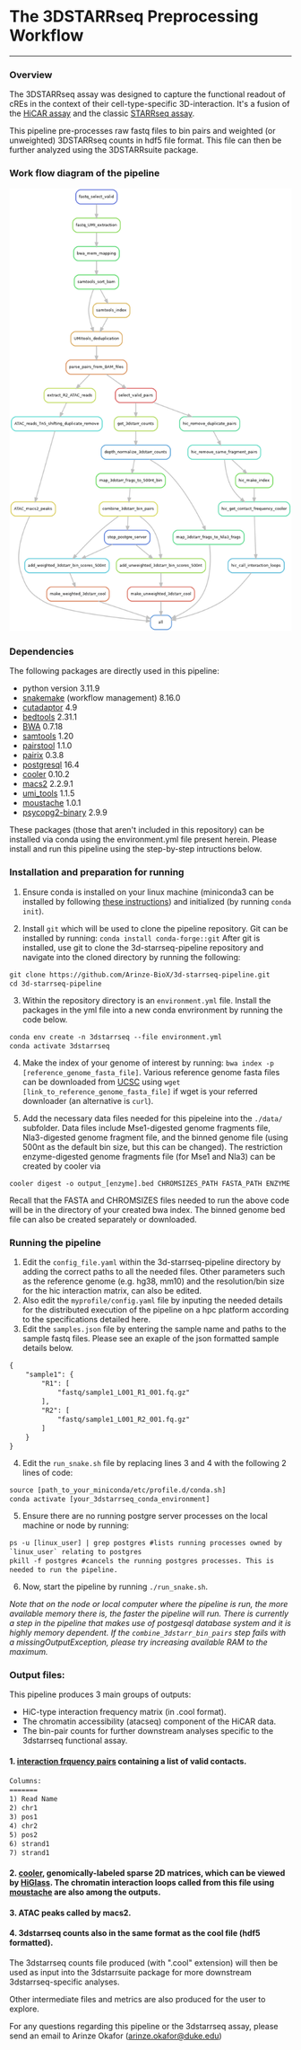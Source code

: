 # The 3DSTARRseq Preprocessing Workflow
--------------------------------------
### Overview
The 3DSTARRseq assay was designed to capture the functional readout of cREs in the context of their cell-type-specific 3D-interaction. It's a fusion of the [HiCAR assay](https://www.sciencedirect.com/science/article/pii/S1097276522000983) and the classic [STARRseq assay](https://www.science.org/doi/10.1126/science.1232542).

This pipeline pre-processes raw fastq files to bin pairs and weighted (or unweighted) 3DSTARRseq counts in hdf5 file format. This file can then be further analyzed using the 3DSTARRsuite package.

### Work flow diagram of the pipeline
![3DSTARRseq workflow](./dag.png)

### Dependencies 
The following packages are directly used in this pipeline:
* python version 3.11.9
* [snakemake](https://snakemake.readthedocs.io/en/stable/) (workflow management) 8.16.0
* [cutadaptor](https://cutadapt.readthedocs.io/en/stable/) 4.9
* [bedtools](https://bedtools.readthedocs.io/en/latest/index.html) 2.31.1
* [BWA](http://bio-bwa.sourceforge.net)  0.7.18
* [samtools](http://www.htslib.org/download/) 1.20
* [pairstool](https://pairtools.readthedocs.io/en/latest/installation.html)  1.1.0
* [pairix](https://github.com/4dn-dcic/pairix#installation-for-pairix) 0.3.8
* [postgresql](https://www.postgresql.org/docs/16/release-16-4.html) 16.4
* [cooler](https://github.com/open2c/cooler) 0.10.2
* [macs2](https://github.com/macs3-project/MACS) 2.2.9.1
* [umi_tools](https://umi-tools.readthedocs.io/en/latest/faq.html) 1.1.5
* [moustache](https://github.com/ay-lab/mustache) 1.0.1
* [psycopg2-binary](https://pypi.org/project/psycopg2/) 2.9.9

These packages (those that aren't included in this repository) can be installed via conda using the environment.yml file present herein. Please install and run this pipeline using the step-by-step intructions below.

### Installation and preparation for running
1. Ensure conda is installed on your linux machine (miniconda3 can be installed by following [these instructions](https://docs.conda.io/projects/conda/en/latest/user-guide/install/linux.html)) and initialized (by running `conda init`).

2. Install `git` which will be used to clone the pipeline repository. Git can be installed by running:
`conda install conda-forge::git`
After git is installed, use git to clone the 3d-starrseq-pipeline repository and navigate into the cloned directory by running the following:
```
git clone https://github.com/Arinze-BioX/3d-starrseq-pipeline.git
cd 3d-starrseq-pipeline
```

3. Within the repository directory is an `environment.yml` file. Install the packages in the yml file into a new conda envrironment by running the code below. 
```
conda env create -n 3dstarrseq --file environment.yml
conda activate 3dstarrseq
```

4. Make the index of your genome of interest by running: `bwa index -p [reference_genome_fasta_file]`. Various reference genome fasta files can be downloaded from [UCSC](https://hgdownload.soe.ucsc.edu/downloads.html) using `wget [link_to_reference_genome_fasta_file]` if wget is your referred downloader (an alternative is `curl`).

5. Add the necessary data files needed for this pipeleine into the `./data/` subfolder. Data files include Mse1-digested genome fragments file, Nla3-digested genome fragment file, and the binned genome file (using 500nt as the default bin size, but this can be changed). The restriction enzyme-digested genome fragments file (for Mse1 and Nla3) can be created by cooler via
```
cooler digest -o output_[enzyme].bed CHROMSIZES_PATH FASTA_PATH ENZYME
```
Recall that the FASTA and CHROMSIZES files needed to run the above code will be in the directory of your created bwa index. The binned genome bed file can also be created separately or downloaded.

### Running the pipeline
1. Edit the `config_file.yaml` within the 3d-starrseq-pipeline directory by adding the correct paths to all the needed files. Other parameters such as the reference genome (e.g. hg38, mm10) and the resolution/bin size for the hic interaction matrix, can also be edited.
2. Also edit the `myprofile/config.yaml` file by inputing the needed details for the distributed execution of the pipeline on a hpc platform according to the specifications detailed here.
3. Edit the `samples.json` file by entering the sample name and paths to the sample fastq files. Please see an exaple of the json formatted sample details below. 
```
{
    "sample1": {
        "R1": [
            "fastq/sample1_L001_R1_001.fq.gz"
        ],
        "R2": [
            "fastq/sample1_L001_R2_001.fq.gz"
        ]
    }
}
```
4. Edit the `run_snake.sh` file by replacing lines 3 and 4 with the following 2 lines of code:
```
source [path_to_your_miniconda/etc/profile.d/conda.sh]
conda activate [your_3dstarrseq_conda_environment]
```
5. Ensure there are no running postgre server processes on the local machine or node by running:
```
ps -u [linux_user] | grep postgres #lists running processes owned by `linux_user` relating to postgres
pkill -f postgres #cancels the running postgres processes. This is needed to run the pipeline.
```

6. Now, start the pipeline by running `./run_snake.sh`.

*Note that on the node or local computer where the pipeline is run, the more available memory there is, the faster the pipeline will run. There is currently a step in the pipeline that makes use of postgesql database system and it is highly memory dependent. If the `combine_3dstarr_bin_pairs` step fails with a missingOutputException, please try increasing available RAM to the maximum.*

### Output files: 
This pipeline produces 3 main groups of outputs:
- HiC-type interaction frequency matrix (in .cool format).
- The chromatin accessibility (atacseq) component of the HiCAR data.
- The bin-pair counts for further downstream analyses specific to the 3dstarrseq functional assay.

#### 1. [interaction frquency pairs](https://pairtools.readthedocs.io/en/latest/formats.html) containing a list of valid contacts.
```
Columns: 
=======
1) Read Name 
2) chr1
3) pos1
4) chr2
5) pos2
6) strand1
7) strand1
```
#### 2. [cooler](https://cooler.readthedocs.io/en/latest/datamodel.html), genomically-labeled sparse 2D matrices, which can be viewed by [HiGlass](https://docs.higlass.io). The chromatin interaction loops called from this file using [moustache](https://github.com/ay-lab/mustache) are also among the outputs.

#### 3. ATAC peaks called by macs2.

#### 4. 3dstarrseq counts also in the same format as the cool file (hdf5 formatted).

The 3dstarrseq counts file produced (with ".cool" extension) will then be used as input into the 3dstarrsuite package for more downstream 3dstarrseq-specific analyses.

Other intermediate files and metrics are also produced for the user to explore.

For any questions regarding this pipeline or the 3dstarrseq assay, please send an email to Arinze Okafor (arinze.okafor@duke.edu)